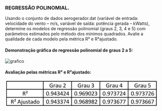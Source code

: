 ### REGRESSÃO POLINOMIAL. 
Usando o conjunto de dados aerogerador.dat (variável de entrada: velocidade do vento – m/s, variável de saída: potência gerada – kWatts), determine os modelos de regressão polinomial  (graus  2,  3,  4  e  5)  com  parâmetros  estimados  pelo  método  dos  mínimos quadrados. Avalie a qualidade de cada modelo pela métrica R² e R²ajustado.

#### Demonstração gráfica de regressão polinomial de graus 2 a 5:

![grafico](https://github.com/cesbrandao/regressaoPolinomial/blob/master/codes/img/regressao.jpg)

#### Avaliação pelas métricas R² e R²ajustado:

<p align="center">
  <img src="codes/img/tabela1.jpg" width="500" alt="accessibility text">
</p>
